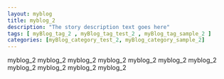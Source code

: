 ```yaml
---
layout: myblog
title: myblog_2 
description: "The story description text goes here"
tags: [ myBlog_tag_2 , myBlog_tag_test_2 , myBlog_tag_sample_2 ]
categories: [myBlog_category_test_2, myBlog_category_sample_2]
---
```


myblog_2 myblog_2 myblog_2 myblog_2 myblog_2 myblog_2 myblog_2 myblog_2 myblog_2 myblog_2 myblog_2 